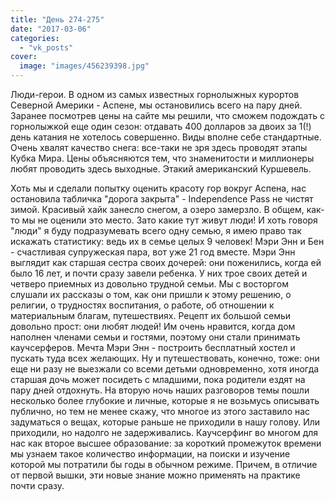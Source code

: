 ```yaml
---
title: "День 274-275"
date: "2017-03-06"
categories: 
  - "vk_posts"
cover:
  image: "images/456239398.jpg"
---
```


Люди-герои. В одном из самых известных горнолыжных курортов Северной Америки - Аспене, мы остановились всего на пару дней. Заранее посмотрев цены на сайте мы решили, что сможем подождать с горнолыжкой еще один сезон: отдавать 400 долларов за двоих за 1(!) день катания не хотелось совершенно. Виды вполне себе стандартные. Очень хвалят качество снега: все-таки не зря здесь проводят этапы Кубка Мира. Цены объясняются тем, что знаменитости и миллионеры любят проводить здесь выходные. Этакий американский Куршевель.

<!--more-->

Хоть мы и сделали попытку оценить красоту гор вокруг Аспена, нас остановила табличка "дорога закрыта" - Independence Pass не чистят зимой. Красивый хайк занесло снегом, а озеро замерзло. В общем, как-то мы не оценили это место. Зато какие тут живут люди! И хоть говоря "люди" я буду подразумевать всего одну семью, я имею право так искажать статистику: ведь их в семье целых 9 человек! Мэри Энн и Бен - счастливая супружеская пара, вот уже 21 год вместе. Мэри Энн выглядит как старшая сестра своих дочерей: они поженились, когда ей было 16 лет, и почти сразу завели ребенка. У них трое своих детей и четверо приемных из довольно трудной семьи. Мы с восторгом слушали их рассказы о том, как они пришли к этому решению, о религии, о трудностях воспитания, о работе, об отношении к материальным благам, путешествиях. Рецепт их большой семьи довольно прост: они любят людей! Им очень нравится, когда дом наполнен членами семьи и гостями, поэтому они стали принимать каучсерферов. Мечта Мэри Энн - построить бесплатный хостел и пускать туда всех желающих. Ну и путешествовать, конечно, тоже: они еще ни разу не выезжали со всеми детьми одновременно, хотя иногда старшая дочь может посидеть с младшими, пока родители ездят на пару дней отдохнуть. На вторую ночь наших разговоров темы пошли несколько более глубокие и личные, которые я не возьмусь описывать публично, но тем не менее скажу, что многое из этого заставило нас задуматься о вещах, которые раньше не приходили в нашу голову. Или приходили, но надолго не задерживались. Каучсерфинг во многом для нас как второе высшее образование: за короткий промежуток времени мы узнаем такое количество информации, на поиски и изучение которой мы потратили бы годы в обычном режиме. Причем, в отличие от первой вышки, эти новые знание можно применять на практике почти сразу.
